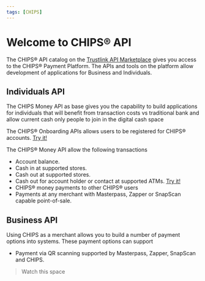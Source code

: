```yaml
---
tags: [CHIPS]
---
```


# Welcome to CHIPS&reg; API
The CHIPS&reg; API catalog on the [Trustlink API Marketplace] gives you access to the CHIPS&reg; Payment Platform. The APIs and tools on the platform allow development of applications for Business and Individuals.

## Individuals API
The CHIPS Money API as base gives you the capability to build applications for individuals that will benefit from transaction costs vs traditional bank and allow current cash only people to join in the digital cash space

<!--
type: tab
title: Onboarding API
-->

The CHIPS&reg; Onboarding APIs allows users to be registered for CHIPS&reg; accounts. [Try it!][stoplight-chips-onboarding]


<!--
type: tab
title: Money API
-->

The CHIPS&reg; Money API allow the following transactions
* Account balance. 
* Cash in at supported stores.
* Cash out at supported stores.
* Cash out for account holder or contact at supported ATMs. [Try it!][stoplight-chips-money-cashsends-atm]
* CHIPS&reg; money payments to other CHIPS&reg; users
* Payments at any merchant with Masterpass, Zapper or SnapScan capable point-of-sale. 

<!-- type: tab-end -->

## Business API
Using CHIPS as a merchant allows you to build a number of payment options into systems. These payment options can support
* Payment via QR scanning supported by Masterpass, Zapper, SnapScan and CHIPS.

> Watch this space



[Trustlink API Marketplace]: (https://marketplace.trustlinkhosting.com)
[stoplight-chips-onboarding]: ./2-CHIPS-for-Individuals/01-CHIPS-Onboarding.md
[stoplight-chips-money-cashsends-atm]: ./2-CHIPS-for-Individuals/50-CHIPS-Money-Cashsends-ATM.md